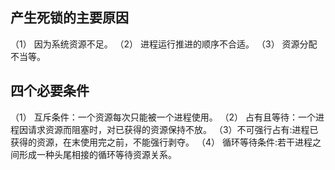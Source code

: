## 产生死锁的主要原因
（1） 因为系统资源不足。
（2） 进程运行推进的顺序不合适。
（3） 资源分配不当等。

## 四个必要条件
（1） 互斥条件：一个资源每次只能被一个进程使用。
（2） 占有且等待：一个进程因请求资源而阻塞时，对已获得的资源保持不放。
（3）不可强行占有:进程已获得的资源，在末使用完之前，不能强行剥夺。
（4） 循环等待条件:若干进程之间形成一种头尾相接的循环等待资源关系。